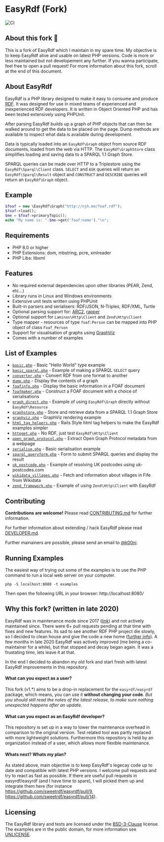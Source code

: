 # EasyRdf (Fork)

![CI](https://github.com/sweetrdf/easyrdf/workflows/Tests/badge.svg)

## About this fork 🚀

This is a fork of EasyRdf which I maintain in my spare time. My objective is to keep EasyRdf alive and usable on latest PHP versions. Code is more or less maintained but not developement any further. If you wanna participate, feel free to open a pull request! For more information about this fork, scroll at the end of this document.

## About EasyRdf

EasyRdf is a PHP library designed to make it easy to consume and produce [RDF](https://en.wikipedia.org/wiki/Resource_Description_Framework).
It was designed for use in mixed teams of experienced and inexperienced RDF
developers. It is written in Object Oriented PHP and has been tested
extensively using PHPUnit.

After parsing EasyRdf builds up a graph of PHP objects that can then be walked
around to get the data to be placed on the page. Dump methods are available to
inspect what data is available during development.

Data is typically loaded into an `EasyRdf\Graph` object from source RDF
documents, loaded from the web via HTTP. The `EasyRdf\GraphStore` class
simplifies loading and saving data to a SPARQL 1.1 Graph Store.

SPARQL queries can be made over HTTP to a Triplestore using the
`EasyRdf\Sparql\Client` class. `SELECT` and `ASK` queries will return an
`EasyRdf\Sparql\Result` object and `CONSTRUCT` and `DESCRIBE` queries will return
an `EasyRdf\Graph` object.

## Example

```php
$foaf = new \EasyRdf\Graph("http://njh.me/foaf.rdf");
$foaf->load();
$me = $foaf->primaryTopic();
echo "My name is: ".$me->get('foaf:name')."\n";
```

## Requirements

* PHP 8.0 or higher
* PHP Extensions: dom, mbstring, pcre, xmlreader
* PHP Libs: libxml

## Features

* No required external dependencies upon other libraries (PEAR, Zend, etc...)
* Library runs in Linux and Windows environments
* Extensive unit tests written using PHPUnit
* Built-in parsers and serialisers: RDF/JSON, N-Triples, RDF/XML, Turtle
* Optional parsing support for: [ARC2](https://github.com/semsol/arc2/), [rapper](http://librdf.org/raptor/rapper.html)
* Optional support for `Laminas\Http\Client` and `Zend\Http\Client`
* Type mapper - resources of type `foaf:Person` can be mapped into PHP object of class `Foaf_Person`
* Support for visualisation of graphs using [GraphViz](https://www.graphviz.org/)
* Comes with a number of examples

## List of Examples

* [`basic.php`](/examples/basic.php#slider) - Basic "Hello World" type example
* [`basic_sparql.php`](/examples/basic_sparql.php#slider) - Example of making a SPARQL `SELECT` query
* [`converter.php`](/examples/converter.php#slider) - Convert RDF from one format to another
* [`dump.php`](/examples/dump.php#slider) - Display the contents of a graph
* [`foafinfo.php`](/examples/foafinfo.php#slider) - Display the basic information in a FOAF document
* [`foafmaker.php`](/examples/foafmaker.php#slider) - Construct a FOAF document with a choice of serialisations
* [`graph_direct.php`](/examples/graph_direct.php#slider) - Example of using `EasyRdf\Graph` directly without `EasyRdf\Resource`
* [`graphstore.php`](/examples/graphstore.php#slider) - Store and retrieve data from a SPARQL 1.1 Graph Store
* [`graphviz.php`](/examples/graphviz.php#slider) - GraphViz rendering example
* [`html_tag_helpers.php`](/examples/html_tag_helpers.php#slider) - Rails Style html tag helpers to make the EasyRdf examples simpler
* [`httpget.php`](/examples/httpget.php#slider) - No RDF, just test `EasyRdf\Http\Client`
* [`open_graph_protocol.php`](/examples/open_graph_protocol.php#slider) - Extract Open Graph Protocol metadata from a webpage
* [`serialise.php`](/examples/serialise.php#slider) - Basic serialisation example
* [`sparql_queryform.php`](/examples/sparql_queryform.php#slider) - Form to submit SPARQL queries and display the result
* [`uk_postcode.php`](/examples/uk_postcode.php#slider) - Example of resolving UK postcodes using uk-postcodes.com
* [`wikidata_villages.php`](/examples/wikidata_villages.php#slider) - Fetch and information about villages in Fife from Wikidata
* [`zend_framework.php`](/examples/zend_framework.php#slider) - Example of using `Zend\Http\Client` with EasyRdf


## Contributing

**Contributions are welcome!** Please read [CONTRIBUTING.md](/CONTRIBUTING.md) for further information.

For further information about extending / hack EasyRdf please read [DEVELOPER.md](/DEVELOPER.md).

Further mainainers are possible, please send an email to [@k00ni](https://github.com/k00ni).

## Running Examples

The easiest way of trying out some of the examples is to use the PHP command to
run a local web server on your computer.

```
php -S localhost:8080 -t examples
```

Then open the following URL in your browser: http://localhost:8080/

## Why this fork? (written in late 2020)

EasyRdf was in maintenance mode since 2017 ([link](https://github.com/easyrdf/easyrdf/issues/282)) and not actively maintained since. There were 6+ pull requests pending at that time with fixes and new features. Its sad to see another RDF PHP project die slowly, so I decided to clean house and give the code a new home ([further info](https://github.com/easyrdf/easyrdf/issues/320)). A few months in late 2020 EasyRdf was actively improved (me being a co-maintainer for a while), but that stopped and decay began again. It was a frustating time, lets leave it at that.

In the end I decided to abandon my old fork and start fresh with latest EasyRdf improvements in this repository.

#### What can you expect as a user?

This fork (v1.\*) aims to be a drop-in replacement for the `easyrdf/easyrdf` package, which means, you can use it **without changing your code**. *But you should still read the notes of the latest release, to make sure nothing unexpected happens after an update.*

#### What can you expect as an EasyRdf developer?

This repository is set up in a way to lower the maintenance overhead in comparison to the original version. Test related tool was partly replaced with more lightweight solutions. Furthermore this repository is held by an organization instead of a user, which allows more flexible maintenance.

#### Whats next? Whats my plan?

As stated above, main objective is to keep EasyRdf's legecay code up to date and compatible with latest PHP versions. I welcome pull requests and try to react as fast as possible. If there are useful pull requests in easyrdf/easyrdf (and I have time to spare), I will picked them up and integrate them here (for instance https://github.com/sweetrdf/easyrdf/pull/9, https://github.com/sweetrdf/easyrdf/pull/14).

## Licensing

The EasyRdf library and tests are licensed under the [BSD-3-Clause](https://www.opensource.org/licenses/BSD-3-Clause) license.
The examples are in the public domain, for more information see [UNLICENSE](https://unlicense.org/).
